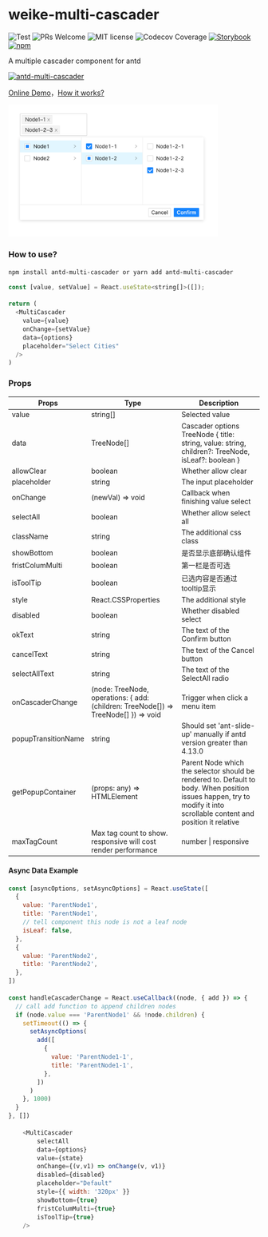 # weike-multi-cascader

![Test](https://github.com/HelKyle/antd-multi-cascader/workflows/Test/badge.svg) ![PRs Welcome](https://img.shields.io/badge/PRs-welcome-ff69b4.svg) ![MIT license](https://img.shields.io/badge/License-MIT-blue.svg)
![Codecov Coverage](https://img.shields.io/codecov/c/github/HelKyle/antd-multi-cascader/master.svg)
[![Storybook](https://img.shields.io/badge/%E2%99%A5-Storybook-ff69b4)](https://helkyle.github.io/antd-multi-cascader/)
[![npm](https://img.shields.io/npm/v/antd-multi-cascader)](https://www.npmjs.com/package/weike-multi-cascader)

A multiple cascader component for antd

[![antd-multi-cascader](https://nodei.co/npm/antd-multi-cascader.png)](https://www.npmjs.com/package/weike-multi-cascader)

<a href="https://codesandbox.io/s/dreamy-jennings-2y1ff?file=/src/App.tsx" target="_blank">Online Demo</a>，<a href="https://juejin.cn/post/6914994241940750343" target="_blank">How it works?</a>

<div style="max-width: 420px">
  <img src="https://raw.githubusercontent.com/HelKyle/antd-multi-cascader/main/demo.png" alt="demo" />
</div>

### How to use?

```
npm install antd-multi-cascader or yarn add antd-multi-cascader
```

```js
const [value, setValue] = React.useState<string[]>([]);

return (
  <MultiCascader
    value={value}
    onChange={setValue}
    data={options}
    placeholder="Select Cities"
  />
)
```

### Props

| Props               | Type                                                                                | Description                                                                                                                                                           |
| ------------------- | ----------------------------------------------------------------------------------- | --------------------------------------------------------------------------------------------------------------------------------------------------------------------- |
| value               | string[]                                                                            | Selected value                                                                                                                                                        |
| data                | TreeNode[]                                                                          | Cascader options TreeNode { title: string, value: string, children?: TreeNode, isLeaf?: boolean }                                                                     |
| allowClear          | boolean                                                                             | Whether allow clear                                                                                                                                                   |
| placeholder         | string                                                                              | The input placeholder                                                                                                                                                 |
| onChange            | (newVal) => void                                                                    | Callback when finishing value select                                                                                                                                  |
| selectAll           | boolean                                                                             | Whether allow select all                                                                                                                                              |
| className           | string                                                                              | The additional css class                                                                                                                                             |
| showBottom          | boolean                                                                             | 是否显示底部确认组件                                                                                                                                               |
| fristColumMulti     | boolean                                                                             | 第一栏是否可选                                                                                                                                               |
| isToolTip           | boolean                                                                             | 已选内容是否通过tooltip显示                                                                                                                                             |
| style               | React.CSSProperties                                                                 | The additional style                                                                                                                                                  |
| disabled            | boolean                                                                             | Whether disabled select                                                                                                                                               |
| okText              | string                                                                              | The text of the Confirm button                                                                                                                                        |
| cancelText          | string                                                                              | The text of the Cancel button                                                                                                                                         |
| selectAllText       | string                                                                              | The text of the SelectAll radio                                                                                                                                       |
| onCascaderChange    | (node: TreeNode, operations: { add: (children: TreeNode[]) => TreeNode[] }) => void | Trigger when click a menu item                                                                                                                                        |
| popupTransitionName | string                                                                              | Should set 'ant-slide-up' manually if antd version greater than 4.13.0                                                                                                |
| getPopupContainer   | (props: any) => HTMLElement                                                         | Parent Node which the selector should be rendered to. Default to body. When position issues happen, try to modify it into scrollable content and position it relative |
| maxTagCount         | Max tag count to show. responsive will cost render performance                      | number \| responsive                                                                                                                                                  |

#### Async Data Example

```js
const [asyncOptions, setAsyncOptions] = React.useState([
  {
    value: 'ParentNode1',
    title: 'ParentNode1',
    // tell component this node is not a leaf node
    isLeaf: false,
  },
  {
    value: 'ParentNode2',
    title: 'ParentNode2',
  },
])

const handleCascaderChange = React.useCallback((node, { add }) => {
  // call add function to append children nodes
  if (node.value === 'ParentNode1' && !node.children) {
    setTimeout(() => {
      setAsyncOptions(
        add([
          {
            value: 'ParentNode1-1',
            title: 'ParentNode1-1',
          },
        ])
      )
    }, 1000)
  }
}, [])

    <MultiCascader
        selectAll
        data={options}
        value={state}
        onChange={(v,v1) => onChange(v, v1)}
        disabled={disabled}
        placeholder="Default"
        style={{ width: '320px' }}
        showBottom={true}
        fristColumMulti={true}
        isToolTip={true}
    />
```
